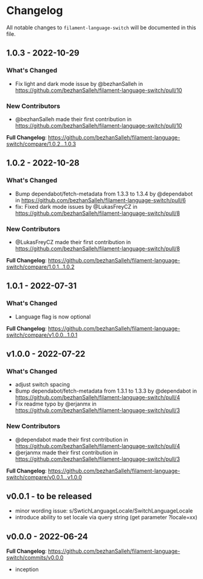 # Changelog

All notable changes to `filament-language-switch` will be documented in this file.

## 1.0.3 - 2022-10-29

### What's Changed

- Fix light and dark mode issue by @bezhanSalleh in https://github.com/bezhanSalleh/filament-language-switch/pull/10

### New Contributors

- @bezhanSalleh made their first contribution in https://github.com/bezhanSalleh/filament-language-switch/pull/10

**Full Changelog**: https://github.com/bezhanSalleh/filament-language-switch/compare/1.0.2...1.0.3

## 1.0.2 - 2022-10-28

### What's Changed

- Bump dependabot/fetch-metadata from 1.3.3 to 1.3.4 by @dependabot in https://github.com/bezhanSalleh/filament-language-switch/pull/6
- fix: Fixed dark mode issues by @LukasFreyCZ in https://github.com/bezhanSalleh/filament-language-switch/pull/8

### New Contributors

- @LukasFreyCZ made their first contribution in https://github.com/bezhanSalleh/filament-language-switch/pull/8

**Full Changelog**: https://github.com/bezhanSalleh/filament-language-switch/compare/1.0.1...1.0.2

## 1.0.1 - 2022-07-31

### What's Changed

- Language flag is now optional

**Full Changelog**: https://github.com/bezhanSalleh/filament-language-switch/compare/v1.0.0...1.0.1

## v1.0.0 - 2022-07-22

### What's Changed

- adjust switch spacing
- Bump dependabot/fetch-metadata from 1.3.1 to 1.3.3 by @dependabot in https://github.com/bezhanSalleh/filament-language-switch/pull/4
- Fix readme typo by @erjanmx in https://github.com/bezhanSalleh/filament-language-switch/pull/3

### New Contributors

- @dependabot made their first contribution in https://github.com/bezhanSalleh/filament-language-switch/pull/4
- @erjanmx made their first contribution in https://github.com/bezhanSalleh/filament-language-switch/pull/3

**Full Changelog**: https://github.com/bezhanSalleh/filament-language-switch/compare/v0.0.1...v1.0.0

## v0.0.1 - to be released

- minor wording issue: s/SwtichLanguageLocale/SwitchLanguageLocale
- introduce ability to set locale via query string (get parameter ?locale=xx)

## v0.0.0 - 2022-06-24

**Full Changelog**: https://github.com/bezhanSalleh/filament-language-switch/commits/v0.0.0

- inception
